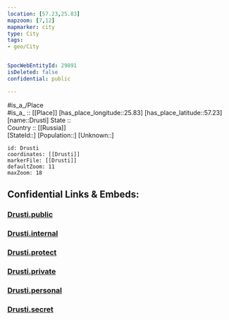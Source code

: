 ```yaml
---
location: [57.23,25.83] 
mapzoom: [7,12] 
mapmarker: city 
type: City
tags:
- geo/City


SpocWebEntityId: 29891
isDeleted: false
confidential: public

---
```

#is_a_/Place  
#is_a_ :: [[Place]] 
[has_place_longitude::25.83] 
[has_place_latitude::57.23] 
[name::Drusti] 
State ::  
Country :: [[Russia]]  
[StateId::] 
[Population::] 
[Unknown::] 


```leaflet
id: Drusti
coordinates: [[Drusti]] 
markerFile: [[Drusti]] 
defaultZoom: 11 
maxZoom: 18
```


## Confidential Links & Embeds: 

### [Drusti.public](/_public/\Earth\Continent\Europe\Europe~North\Latvia\Counties\Raunas\CityDrusti.public.md) 

### [Drusti.internal](/_internal/\Earth\Continent\Europe\Europe~North\Latvia\Counties\Raunas\CityDrusti.internal.md) 

### [Drusti.protect](/_protect/\Earth\Continent\Europe\Europe~North\Latvia\Counties\Raunas\CityDrusti.protect.md) 

### [Drusti.private](/_private/\Earth\Continent\Europe\Europe~North\Latvia\Counties\Raunas\CityDrusti.private.md) 

### [Drusti.personal](/_personal/\Earth\Continent\Europe\Europe~North\Latvia\Counties\Raunas\CityDrusti.personal.md) 

### [Drusti.secret](/_secret/\Earth\Continent\Europe\Europe~North\Latvia\Counties\Raunas\CityDrusti.secret.md)


